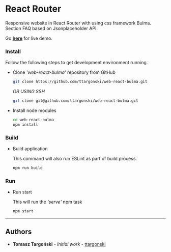 # React Router

Responsive website in React Router with using css framework Bulma. Section FAQ based on Jsonplaceholder API.

Go **[here](https://ttargonski.github.io/web-react-bulma)** for live demo.

### Install

Follow the following steps to get development environment running.

- Clone _'web-react-bulma'_ repository from GitHub

  ```bash
  git clone https://github.com/ttargonski/web-react-bulma.git
  ```

  _OR USING SSH_

  ```bash
  git clone git@github.com:ttargonski/web-react-bulma.git
  ```

- Install node modules

  ```bash
  cd web-react-bulma
  npm install
  ```

### Build

- Build application

  This command will also run ESLint as part of build process.

  ```bash
  npm run build
  ```

### Run

- Run start

  This will run the _'serve'_ npm task

  ```bash
  npm start
  ```

---

## Authors

- **Tomasz Targoński** - _Initial work_ - [ttargonski](https://github.com/ttargonski)

```

```
